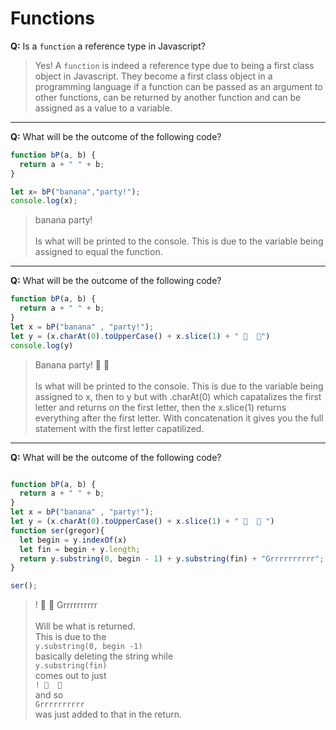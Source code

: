 # Functions

**Q:** Is a `function` a reference type in Javascript?

> Yes! A `function` is indeed a reference type due to being a first class object in Javascript. They become a first class object in a programming language if a function can be passed as an argument to other functions, can be returned by another function and can be assigned as a value to a variable. 

---

**Q:** What will be the outcome of the following code?
```js
function bP(a, b) {
  return a + " " + b;
}

let x= bP("banana","party!");
console.log(x);
```
> banana party! <br><br>
Is what will be printed to the console. This is due to the variable being assigned to equal the function.

---

**Q:** What will be the outcome of the following code?

```js
function bP(a, b) {
  return a + " " + b;
}
let x = bP("banana" , "party!");
let y = (x.charAt(0).toUpperCase() + x.slice(1) + " 🍌  🎉")
console.log(y)
```
>Banana party! 🍌  🎉 <br><br>
Is what will be printed to the console.
This is due to the variable being assigned to x, then to y but with .charAt(0) which capatalizes the first letter and returns on the first letter, then the x.slice(1) returns everything after the first letter. With concatenation it gives you the full statement with the first letter capatilized.

---

**Q:** What will be the outcome of the following code?

```js

function bP(a, b) {
  return a + " " + b;
}
let x = bP("banana" , "party!");
let y = (x.charAt(0).toUpperCase() + x.slice(1) + " 🍌  🎉 ")
function ser(gregor){
  let begin = y.indexOf(x)
  let fin = begin + y.length;
  return y.substring(0, begin - 1) + y.substring(fin) + "Grrrrrrrrrr";
}

ser();
```
> ! 🍌  🎉 Grrrrrrrrrr <br><br>
Will be what is returned. <br>
This is due to the <br> `y.substring(0, begin -1)` <br> basically deleting the string while <br> `y.substring(fin)` <br> comes out to just <br>
`! 🍌  🎉 ` <br> and so <br> `Grrrrrrrrrr` <br> was just added to that in the return.